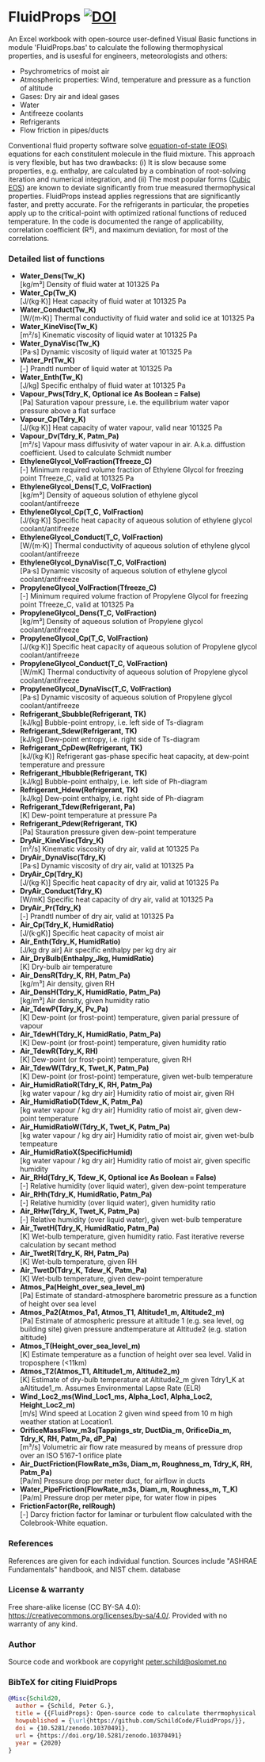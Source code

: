 # FluidProps  [![DOI](https://zenodo.org/badge/260344331.svg)](https://zenodo.org/doi/10.5281/zenodo.10370491)
An Excel workbook with open-source user-defined Visual Basic functions in module 'FluidProps.bas' to calculate the following thermophysical properties, and is usesful for engineers, meteorologists and others:
- Psychrometrics of moist air
- Atmospheric properties: Wind, temperature and pressure as a function of altitude
- Gases: Dry air and ideal gases
- Water
- Antifreeze coolants
- Refrigerants
- Flow friction in pipes/ducts

Conventional fluid property software solve [equation-of-state (EOS)](https://en.wikipedia.org/wiki/Equation_of_state) equations for each constitulent molecule in the fluid mixture. This approach is very flexible, but has two drawbacks: 
 (i) It is slow because some properties, e.g. enthalpy, are calculated by a combination of root-solving iteration and numerical integration, and
 (ii) The most popular forms ([Cubic EOS](https://en.wikipedia.org/wiki/Equation_of_state#Cubic_equations_of_state)) are known to deviate significantly from true measured thermophysical properties. 
 FluidProps instead applies regressions that are significantly faster, and pretty accurate. For the refrigerants in particular, the propeties apply up to the critical-point with optimized rational functions of reduced temperature. In the code is documented the range of applicability, correlation coefficient (R²), and maximum deviation, for most of the correlations.

### Detailed list of functions
- **Water_Dens(Tw_K)**<br/>[kg/m³] Density of fluid water at 101325 Pa
- **Water_Cp(Tw_K)**<br/>[J/(kg·K)] Heat capacity of fluid water at 101325 Pa
- **Water_Conduct(Tw_K)**<br/>[W/(m·K)] Thermal conductivity of fluid water and solid ice at 101325 Pa
- **Water_KineVisc(Tw_K)**<br/>[m²/s] Kinematic viscosity of liquid water at 101325 Pa
- **Water_DynaVisc(Tw_K)**<br/>[Pa·s] Dynamic viscosity of liquid water at 101325 Pa
- **Water_Pr(Tw_K)**<br/>[-] Prandtl number of liquid water at 101325 Pa
- **Water_Enth(Tw_K)**<br/>[J/kg] Specific enthalpy of fluid water  at 101325 Pa
- **Vapour_Pws(Tdry_K, Optional ice As Boolean = False)**<br/>[Pa] Saturation vapour pressure, i.e. the equilibrium water vapor pressure above a flat surface
- **Vapour_Cp(Tdry_K)**<br/>[J/(kg·K)] Heat capacity of water vapour, valid near 101325 Pa
- **Vapour_Dv(Tdry_K, Patm_Pa)**<br/>[m²/s] Vapour mass diffusivity of water vapour in air. A.k.a. diffustion coefficient. Used to calculate Schmidt number
- **EthyleneGlycol_VolFraction(Tfreeze_C)**<br/>[-] Minimum required volume fraction of Ethylene Glycol for freezing point Tfreeze_C, valid at 101325 Pa
- **EthyleneGlycol_Dens(T_C, VolFraction)**<br/>[kg/m³] Density of aqueous solution of ethylene glycol coolant/antifreeze
- **EthyleneGlycol_Cp(T_C, VolFraction)**<br/>[J/(kg·K)] Specific heat capacity of aqueous solution of ethylene glycol coolant/antifreeze
- **EthyleneGlycol_Conduct(T_C, VolFraction)**<br/>[W/(m·K)] Thermal conductivity of aqueous solution of ethylene glycol coolant/antifreeze
- **EthyleneGlycol_DynaVisc(T_C, VolFraction)**<br/>[Pa·s] Dynamic viscosity of aqueous solution of ethylene glycol coolant/antifreeze
- **PropyleneGlycol_VolFraction(Tfreeze_C)**<br/>[-] Minimum required volume fraction of Propylene Glycol for freezing point Tfreeze_C, valid at 101325 Pa
- **PropyleneGlycol_Dens(T_C, VolFraction)**<br/>[kg/m³] Density of aqueous solution of Propylene glycol coolant/antifreeze
- **PropyleneGlycol_Cp(T_C, VolFraction)**<br/>[J/(kg·K)] Specific heat capacity of aqueous solution of Propylene glycol coolant/antifreeze
- **PropyleneGlycol_Conduct(T_C, VolFraction)**<br/>[W/mK] Thermal conductivity of aqueous solution of Propylene glycol coolant/antifreeze
- **PropyleneGlycol_DynaVisc(T_C, VolFraction)**<br/>[Pa·s] Dynamic viscosity of aqueous solution of Propylene glycol coolant/antifreeze
- **Refrigerant_Sbubble(Refrigerant, TK)**<br/>[kJ/kg] Bubble-point entropy, i.e. left side of Ts-diagram
- **Refrigerant_Sdew(Refrigerant, TK)**<br/>[kJ/kg] Dew-point entropy, i.e. right side of Ts-diagram
- **Refrigerant_CpDew(Refrigerant, TK)**<br/>[kJ/(kg·K)] Refrigerant gas-phase specific heat capacity, at dew-point temperature and pressure
- **Refrigerant_Hbubble(Refrigerant, TK)**<br/>[kJ/kg] Bubble-point enthalpy, i.e. left side of Ph-diagram
- **Refrigerant_Hdew(Refrigerant, TK)**<br/>[kJ/kg] Dew-point enthalpy, i.e. right side of Ph-diagram
- **Refrigerant_Tdew(Refrigerant, Pa)**<br/>[K] Dew-point temperature at pressure Pa
- **Refrigerant_Pdew(Refrigerant, TK)**<br/>[Pa] Stauration pressure given dew-point temperature
- **DryAir_KineVisc(Tdry_K)**<br/>[m²/s] Kinematic viscosity of dry air, valid at 101325 Pa
- **DryAir_DynaVisc(Tdry_K)**<br/>[Pa·s] Dynamic viscosity of dry air, valid at 101325 Pa
- **DryAir_Cp(Tdry_K)**<br/>[J/(kg·K)] Specific heat capacity of dry air, valid at 101325 Pa
- **DryAir_Conduct(Tdry_K)**<br/>[W/mK] Specific heat capacity of dry air, valid at 101325 Pa
- **DryAir_Pr(Tdry_K)**<br/>[-] Prandtl number of dry air, valid at 101325 Pa
- **Air_Cp(Tdry_K, HumidRatio)**<br/>[J/(k·gK)] Specific heat capacity of moist air
- **Air_Enth(Tdry_K, HumidRatio)**<br/>[J/kg dry air] Air specific enthalpy per kg dry air
- **Air_DryBulb(Enthalpy_Jkg, HumidRatio)**<br/>[K] Dry-bulb air temperature
- **Air_DensR(Tdry_K, RH, Patm_Pa)**<br/>[kg/m³] Air density, given RH
- **Air_DensH(Tdry_K, HumidRatio, Patm_Pa)**<br/>[kg/m³] Air density, given humidity ratio
- **Air_TdewP(Tdry_K, Pv_Pa)**<br/>[K] Dew-point (or frost-point) temperature, given parial pressure of vapour
- **Air_TdewH(Tdry_K, HumidRatio, Patm_Pa)**<br/>[K] Dew-point (or frost-point) temperature, given humidity ratio
- **Air_TdewR(Tdry_K, RH)**<br/>[K] Dew-point (or frost-point) temperature, given RH
- **Air_TdewW(Tdry_K, Twet_K, Patm_Pa)**<br/>[K] Dew-point (or frost-point) temperature, given wet-bulb temperature
- **Air_HumidRatioR(Tdry_K, RH, Patm_Pa)**<br/>[kg water vapour / kg dry air] Humidity ratio of moist air, given RH
- **Air_HumidRatioD(Tdew_K, Patm_Pa)**<br/>[kg water vapour / kg dry air] Humidity ratio of moist air, given dew-point temperature
- **Air_HumidRatioW(Tdry_K, Twet_K, Patm_Pa)**<br/>[kg water vapour / kg dry air] Humidity ratio of moist air, given wet-bulb tempeature
- **Air_HumidRatioX(SpecificHumid)**<br/>[kg water vapour / kg dry air] Humidity ratio of moist air, given specific humidity
- **Air_RHd(Tdry_K, Tdew_K, Optional ice As Boolean = False)**<br/>[-] Relative humidity (over liquid water), given dew-point temperature
- **Air_RHh(Tdry_K, HumidRatio, Patm_Pa)**<br/>[-] Relative humidity (over liquid water), given humidity ratio
- **Air_RHw(Tdry_K, Twet_K, Patm_Pa)**<br/>[-] Relative humidity (over liquid water), given wet-bulb temperature
- **Air_TwetH(Tdry_K, HumidRatio, Patm_Pa)**<br/>[K] Wet-bulb temperature, given humidity ratio. Fast iterative reverse calculation by secant method
- **Air_TwetR(Tdry_K, RH, Patm_Pa)**<br/>[K] Wet-bulb temperature, given RH
- **Air_TwetD(Tdry_K, Tdew_K, Patm_Pa)**<br/>[K] Wet-bulb temperature, given dew-point temperature
- **Atmos_Pa(Height_over_sea_level_m)**<br/>[Pa] Estimate of standard-atmosphere barometric pressure as a function of height over sea level
- **Atmos_Pa2(Atmos_Pa1, Atmos_T1, Altitude1_m, Altitude2_m)**<br/>[Pa] Estimate of atmospheric pressure at altitude 1 (e.g. sea level, og building site) given pressure andtemperature at Altitude2 (e.g. station altitude)
- **Atmos_T(Height_over_sea_level_m)**<br/>[K] Estimate temperature as a function of height over sea level. Valid in troposphere (<11km)
- **Atmos_T2(Atmos_T1, Altitude1_m, Altitude2_m)**<br/>[K] Estimate of dry-bulb temperature at Altitude2_m given Tdry1_K at aAltitude1_m. Assumes Environmental Lapse Rate (ELR)
- **Wind_Loc2_ms(Wind_Loc1_ms, Alpha_Loc1, Alpha_Loc2, Height_Loc2_m)**<br/>[m/s] Wind speed at Location 2 given wind speed from 10 m high weather station at Location1.
- **OrificeMassFlow_m3s(Tappings_str, DuctDia_m, OrificeDia_m, Tdry_K, RH, Patm_Pa, dP_Pa)**<br/>[m³/s]  Volumetric air flow rate measured by means of pressure drop over an ISO 5167-1 orifice plate
- **Air_DuctFriction(FlowRate_m3s, Diam_m, Roughness_m, Tdry_K, RH, Patm_Pa)**<br/>[Pa/m] Pressure drop per meter duct, for airflow in ducts
- **Water_PipeFriction(FlowRate_m3s, Diam_m, Roughness_m, T_K)**<br/>[Pa/m] Pressure drop per meter pipe, for water flow in pipes
- **FrictionFactor(Re, relRough)**<br/>[-] Darcy friction factor for laminar or turbulent flow calculated with the Colebrook-White equation.

### References
References are given for each individual function. Sources include "ASHRAE Fundamentals" handbook, and NIST chem. database

### License & warranty
Free share-alike license (CC BY-SA 4.0): https://creativecommons.org/licenses/by-sa/4.0/. Provided with no warranty of any kind.

### Author
Source code and workbook are copyright peter.schild@oslomet.no

### BibTeX for citing FluidProps

```bibtex
@Misc{Schild20,
  author = {Schild, Peter G.},
  title = {{FluidProps}: Open-source code to calculate therrmophysical properties for engineering},
  howpublished = {\url{https://github.com/SchildCode/FluidProps/}},
  doi = {10.5281/zenodo.10370491},
  url = {https://doi.org/10.5281/zenodo.10370491}
  year = {2020}
}
```
